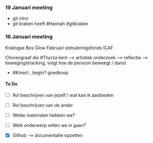 ### 19 Januari meeting
- git intro
- git kraken heeft #Hannah #gitkraken
### 16 Januari meeting
Kralingse Bos
Glow
Februari stimuleringsfonds
ICAF 

Choreograaf die #Thyrza kent --> artistiek onderzoek --> reflectie --> bewegingstracking, volgt hoe de persoon beweegt / danst
- #Kinect , begin? goedkoop
#### To Do
- [ ] Rol beschrijven van jezelf / wat kan ik aanbieden
- [ ] Rol beschrijven van de ander
- [ ] Welke materialen hebben we?
- [ ] Welk onderwerp willen we in gaan?

- [x] Github --> documentatie opzetten